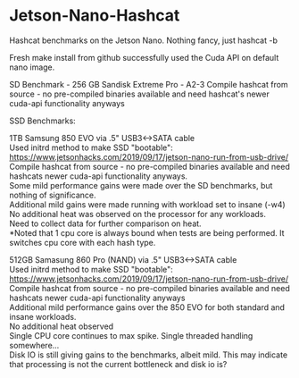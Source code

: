 # Jetson-Nano-Hashcat
Hashcat benchmarks on the Jetson Nano.
Nothing fancy, just hashcat -b

Fresh make install from github successfully used the Cuda API on default nano image.

SD Benchmark - 256 GB Sandisk Extreme Pro - A2-3
Compile hashcat from source - no pre-compiled binaries available and need hashcat's newer cuda-api functionality anyways


SSD Benchmarks:

1TB Samsung 850 EVO via .5" USB3<->SATA cable  
    Used initrd method to make SSD "bootable":  https://www.jetsonhacks.com/2019/09/17/jetson-nano-run-from-usb-drive/  
    Compile hashcat from source - no pre-compiled binaries available and need hashcats newer cuda-api functionality anyways.  
    Some mild performance gains were made over the SD benchmarks, but nothing of significance.  
    Additional mild gains were made running with workload set to insane (-w4)  
    No additional heat was observed on the processor for any workloads.  
        Need to collect data for further comparison on heat.  
    *Noted that 1 cpu core is always bound when tests are being performed.  It switches cpu core with each hash type.  
    
    
512GB Samasung 860 Pro (NAND) via .5" USB3<->SATA cable  
    Used initrd method to make SSD "bootable":  https://www.jetsonhacks.com/2019/09/17/jetson-nano-run-from-usb-drive/  
    Compile hashcat from source - no pre-compiled binaries available and need hashcats newer cuda-api functionality anyways  
    Additional mild performance gains over the 850 EVO for both standard and insane workloads.  
    No additional heat observed  
    Single CPU core continues to max spike.  Single threaded handling somewhere...  
    Disk IO is still giving gains to the benchmarks, albeit mild.  This may indicate that processing is not the current bottleneck and disk io is?  
